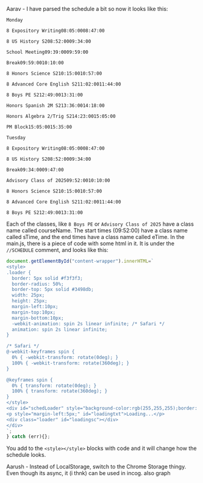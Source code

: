 Aarav - I have parsed the schedule a bit so now it looks like this:
```
Monday

8 Expository Writing08:05:0008:47:00

8 US History S208:52:0009:34:00

School Meeting09:39:0009:59:00

Break09:59:0010:10:00

8 Honors Science S210:15:0010:57:00

8 Advanced Core English S211:02:0011:44:00

8 Boys PE S212:49:0013:31:00

Honors Spanish 2M S213:36:0014:18:00

Honors Algebra 2/Trig S214:23:0015:05:00

PM Block15:05:0015:35:00

Tuesday

8 Expository Writing08:05:0008:47:00

8 US History S208:52:0009:34:00

Break09:34:0009:47:00

Advisory Class of 202509:52:0010:10:00

8 Honors Science S210:15:0010:57:00

8 Advanced Core English S211:02:0011:44:00

8 Boys PE S212:49:0013:31:00
```
Each of the classes, like `8 Boys PE` or `Advisory Class of 2025` have a class name called courseName. The start times (09:52:00) have a class name called sTime, and the end times have a class name called eTime. In the main.js, there is a piece of code with some html in it. It is under the `//SCHEDULE` comment, and looks like this:
```javascript
document.getElementById("content-wrapper").innerHTML=`
<style>
.loader {
  border: 5px solid #f3f3f3;
  border-radius: 50%;
  border-top: 5px solid #3498db;
  width: 25px;
  height: 25px;
  margin-left:10px;
  margin-top:10px;
  margin-bottom:10px;
  -webkit-animation: spin 2s linear infinite; /* Safari */
  animation: spin 2s linear infinite;
}

/* Safari */
@-webkit-keyframes spin {
  0% { -webkit-transform: rotate(0deg); }
  100% { -webkit-transform: rotate(360deg); }
}

@keyframes spin {
  0% { transform: rotate(0deg); }
  100% { transform: rotate(360deg); }
}
</style>
<div id="schedLoader" style="background-color:rgb(255,255,255);border: 1px solid rgb(199,199,199);">
<p style="margin-left:5px;" id="loadingtxt">Loading...</p>
<div class="loader" id="loadingsc"></div>
</div>
`;
} catch (err){};
```
You add to the `<style></style>` blocks with code and it will change how the schedule looks.



Aarush - Instead of LocalStorage, switch to the Chrome Storage thingy. Even though its async, it (i thnk) can be used in incog. also graph
